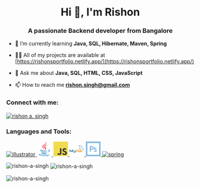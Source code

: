 <h1 align="center">Hi 👋, I'm Rishon</h1>
<h3 align="center">A passionate Backend developer from Bangalore</h3>

- 🌱 I’m currently learning **Java, SQL, Hibernate, Maven, Spring**

- 👨‍💻 All of my projects are available at [https://rishonsportfolio.netlify.app/](https://rishonsportfolio.netlify.app/)

- 💬 Ask me about **Java, SQL, HTML, CSS, JavaScript**

- 📫 How to reach me **rishon.singh@gmail.com**

<h3 align="left">Connect with me:</h3>
<p align="left">
<a href="https://linkedin.com/in/rishon a. singh" target="blank"><img align="center" src="https://raw.githubusercontent.com/rahuldkjain/github-profile-readme-generator/master/src/images/icons/Social/linked-in-alt.svg" alt="rishon a. singh" height="30" width="40" /></a>
</p>

<h3 align="left">Languages and Tools:</h3>
<p align="left"> <a href="https://www.adobe.com/in/products/illustrator.html" target="_blank" rel="noreferrer"> <img src="https://www.vectorlogo.zone/logos/adobe_illustrator/adobe_illustrator-icon.svg" alt="illustrator" width="40" height="40"/> </a> <a href="https://www.java.com" target="_blank" rel="noreferrer"> <img src="https://raw.githubusercontent.com/devicons/devicon/master/icons/java/java-original.svg" alt="java" width="40" height="40"/> </a> <a href="https://developer.mozilla.org/en-US/docs/Web/JavaScript" target="_blank" rel="noreferrer"> <img src="https://raw.githubusercontent.com/devicons/devicon/master/icons/javascript/javascript-original.svg" alt="javascript" width="40" height="40"/> </a> <a href="https://www.mysql.com/" target="_blank" rel="noreferrer"> <img src="https://raw.githubusercontent.com/devicons/devicon/master/icons/mysql/mysql-original-wordmark.svg" alt="mysql" width="40" height="40"/> </a> <a href="https://www.photoshop.com/en" target="_blank" rel="noreferrer"> <img src="https://raw.githubusercontent.com/devicons/devicon/master/icons/photoshop/photoshop-line.svg" alt="photoshop" width="40" height="40"/> </a> <a href="https://spring.io/" target="_blank" rel="noreferrer"> <img src="https://www.vectorlogo.zone/logos/springio/springio-icon.svg" alt="spring" width="40" height="40"/> </a> </p>

<p><img align="left" src="https://github-readme-stats.vercel.app/api/top-langs?username=rishon-a-singh&show_icons=true&locale=en&layout=compact" alt="rishon-a-singh" /></p>

<p>&nbsp;<img align="center" src="https://github-readme-stats.vercel.app/api?username=rishon-a-singh&show_icons=true&locale=en" alt="rishon-a-singh" /></p>

<p><img align="center" src="https://github-readme-streak-stats.herokuapp.com/?user=rishon-a-singh&" alt="rishon-a-singh" /></p>
